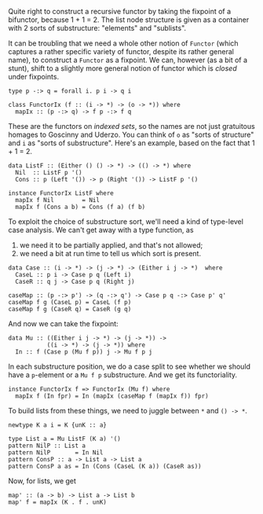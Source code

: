 Quite right to construct a recursive functor by taking the fixpoint of a bifunctor, because 1 + 1 = 2. The list node structure is given as a container with 2 sorts of substructure: "elements" and "sublists".

It can be troubling that we need a whole other notion of `Functor` (which captures a rather specific variety of functor, despite its rather general name), to construct a `Functor` as a fixpoint. We can, however (as a bit of a stunt), shift to a slightly more general notion of functor which is *closed* under fixpoints.

    type p -:> q = forall i. p i -> q i

    class FunctorIx (f :: (i -> *) -> (o -> *)) where
      mapIx :: (p -:> q) -> f p -:> f q

These are the functors on *indexed sets*, so the names are not just gratuitous homages to Goscinny and Uderzo. You can think of `o` as "sorts of structure" and `i` as "sorts of substructure". Here's an example, based on the fact that 1 + 1 = 2.

    data ListF :: (Either () () -> *) -> (() -> *) where
      Nil  :: ListF p '()
      Cons :: p (Left '()) -> p (Right '()) -> ListF p '()

    instance FunctorIx ListF where
      mapIx f Nil        = Nil
      mapIx f (Cons a b) = Cons (f a) (f b)

To exploit the choice of substructure sort, we'll need a kind of type-level case analysis. We can't get away with a type function, as

  1. we need it to be partially applied, and that's not allowed;
  2. we need a bit at run time to tell us which sort is present.

    data Case :: (i -> *) -> (j -> *) -> (Either i j -> *)  where
      CaseL :: p i -> Case p q (Left i)
      CaseR :: q j -> Case p q (Right j)

    caseMap :: (p -:> p') -> (q -:> q') -> Case p q -:> Case p' q'
    caseMap f g (CaseL p) = CaseL (f p)
    caseMap f g (CaseR q) = CaseR (g q)

And now we can take the fixpoint:

    data Mu :: ((Either i j -> *) -> (j -> *)) ->
               ((i -> *) -> (j -> *)) where
      In :: f (Case p (Mu f p)) j -> Mu f p j

In each substructure position, we do a case split to see whether we should have a `p`-element or a `Mu f p` substructure. And we get its functoriality.

    instance FunctorIx f => FunctorIx (Mu f) where
      mapIx f (In fpr) = In (mapIx (caseMap f (mapIx f)) fpr)

To build lists from these things, we need to juggle between `*` and `() -> *`.

    newtype K a i = K {unK :: a}

    type List a = Mu ListF (K a) '()
    pattern NilP :: List a
    pattern NilP       = In Nil
    pattern ConsP :: a -> List a -> List a
    pattern ConsP a as = In (Cons (CaseL (K a)) (CaseR as))

Now, for lists, we get

    map' :: (a -> b) -> List a -> List b
    map' f = mapIx (K . f . unK)
